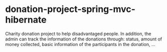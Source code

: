 # donation-project-spring-mvc-hibernate
Charity donation project to help disadvantaged people. In addition, the admin can track the information of the donations through: status, amount of money collected, basic information of the participants in the donation, ...
